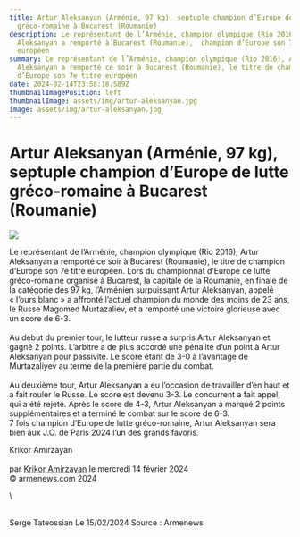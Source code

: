 ```yaml
---
title: Artur Aleksanyan (Arménie, 97 kg), septuple champion d’Europe de lutte
  gréco-romaine à Bucarest (Roumanie)
description: Le représentant de l’Arménie, champion olympique (Rio 2016), Artur
  Aleksanyan a remporté à Bucarest (Roumanie),  champion d’Europe son 7e titre
  européen
summary: Le représentant de l’Arménie, champion olympique (Rio 2016), Artur
  Aleksanyan a remporté ce soir à Bucarest (Roumanie), le titre de champion
  d’Europe son 7e titre européen
date: 2024-02-14T23:58:18.589Z
thumbnailImagePosition: left
thumbnailImage: assets/img/artur-aleksanyan.jpg
image: assets/img/artur-aleksanyan.jpg
---
```

<!--StartFragment-->

# Artur Aleksanyan (Arménie, 97 kg), septuple champion d’Europe de lutte gréco-romaine à Bucarest (Roumanie)

![](https://www.armenews.com/IMG/arton112758.jpg)

Le représentant de l’Arménie, champion olympique (Rio 2016), Artur Aleksanyan a remporté ce soir à Bucarest (Roumanie), le titre de champion d’Europe son 7e titre européen. Lors du championnat d’Europe de lutte gréco-romaine organisé à Bucarest, la capitale de la Roumanie, en finale de la catégorie des 97 kg, l’Arménien surpuissant Artur Aleksanyan, appelé « l’ours blanc » a affronté l’actuel champion du monde des moins de 23 ans, le Russe Magomed Murtazaliev, et a remporté une victoire glorieuse avec un score de 6-3.\
\
Au début du premier tour, le lutteur russe a surpris Artur Aleksanyan et gagné 2 points. L’arbitre a de plus accordé une pénalité d’un point à Artur Aleksanyan pour passivité. Le score étant de 3-0 à l’avantage de Murtazaliyev au terme de la première partie du combat.[](https://www.armenews.com/IMG/jpg/e/9/8/56a-5.jpg "jpg/e/9/8/56a-5.jpg")\
\
Au deuxième tour, Artur Aleksanyan a eu l’occasion de travailler d’en haut et a fait rouler le Russe. Le score est devenu 3-3. Le concurrent a fait appel, qui a été rejeté. Après le score de 4-3, Artur Aleksanyan a marqué 2 points supplémentaires et a terminé le combat sur le score de 6-3.\
7 fois champion d’Europe de lutte gréco-romaine, Artur Aleksanyan sera bien aux J.O. de Paris 2024 l’un des grands favoris.

Krikor Amirzayan\
\
par [Krikor Amirzayan](https://www.armenews.com/spip.php?page=auteur&id_auteur=33) le mercredi 14 février 2024\
© armenews.com 2024

<!--EndFragment-->\
\
S﻿erge Tateossian Le 15/02/2024   Source : Armenews